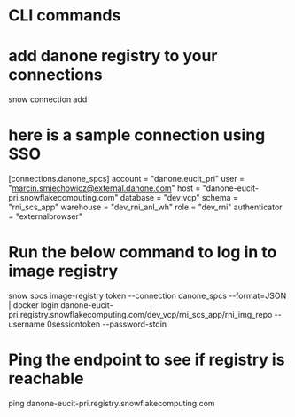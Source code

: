 # CLI commands
# add danone registry to your connections
snow connection add  

# here is a sample connection using SSO
[connections.danone_spcs]
account = "danone.eucit_pri"
user = "marcin.smiechowicz@external.danone.com"
host = "danone-eucit-pri.snowflakecomputing.com"
database = "dev_vcp"
schema = "rni_scs_app"
warehouse = "dev_rni_anl_wh"
role = "dev_rni"
authenticator = "externalbrowser"


# Run the below command to log in to image registry
snow spcs image-registry token --connection danone_spcs --format=JSON | docker login danone-eucit-pri.registry.snowflakecomputing.com/dev_vcp/rni_scs_app/rni_img_repo --username 0sessiontoken --password-stdin

# Ping the endpoint to see if registry is reachable
ping danone-eucit-pri.registry.snowflakecomputing.com